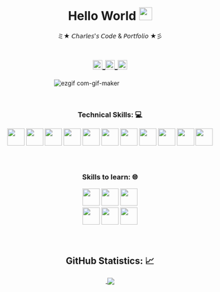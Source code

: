 <!-- Title -->
<h1 align="center">Hello World 
  <img src="https://raw.githubusercontent.com/iampavangandhi/iampavangandhi/master/gifs/Hi.gif" 
       width="30px">
  </h2></h1>


<!-- Quote -->
<p align="center">ミ★ 𝘊𝘩𝘢𝘳𝘭𝘦𝘴'𝘴 𝘊𝘰𝘥𝘦 & 𝘗𝘰𝘳𝘵𝘧𝘰𝘭𝘪𝘰 ★彡
  
  <!-- Social Network -->
<h1 align="center">
<a href="https://twitter.com/mrcwr21">
  <img align="center" 
       alt="Charles's Twitter" 
       width="22px" 
       src="https://nashvillefilmfestival.org/wp-content/uploads/2018/03/Twitter-Button.png" />
  </a>
  
<a href="https://www.linkedin.com/in/mrcwr2/">
  <img align="center" 
       alt="Linkedin" 
       width="22px" 
       src="https://user-images.githubusercontent.com/55005374/103146171-312a4c00-470b-11eb-8839-992580bb8206.png" />
  </a>

 
<a href="mailto:cwrjobs@gmail.com">
  <img align="center" 
       alt="Gmail" 
       width="22px" 
       src="https://user-images.githubusercontent.com/55005374/103146250-0d1b3a80-470c-11eb-8ead-a92232d45d6e.png" />
  </a>
</h1>




<!-- Background -->

<!-- I do add this "&nbsp;" because I can't center the GIFT, let me know if you know how do it -->
&nbsp;&nbsp;&nbsp;&nbsp;&nbsp;&nbsp;&nbsp;&nbsp;&nbsp;&nbsp;&nbsp;&nbsp;&nbsp;&nbsp;&nbsp;&nbsp;&nbsp;&nbsp;&nbsp;&nbsp;&nbsp;&nbsp;&nbsp;&nbsp;&nbsp;&nbsp;&nbsp;&nbsp;&nbsp;&nbsp;
![ezgif com-gif-maker](https://user-images.githubusercontent.com/40834093/152591038-7229e0fe-595e-4e10-8f0f-98d39d2fd8d1.gif)

&nbsp;

<!-- Technical Skills -->
<p><H3 align="center"><strong> Technical Skills: 💻 </strong></p>
  
  <code><img height="40" src="https://upload.wikimedia.org/wikipedia/commons/thumb/c/cf/New_Power_BI_Logo.svg/768px-New_Power_BI_Logo.svg.png"></code>
  <code><img height="40" src="https://aux.iconspalace.com/uploads/17705097992139781671.png"></code>
  <code><img height="40" src="https://www.clipartmax.com/png/full/118-1183902_0-microsoft-office-access-2007-level-1.png"></code>
  <code><img height="40" src="https://cdn.icon-icons.com/icons2/2699/PNG/512/python_vertical_logo_icon_168039.png"></code>
  <code><img height="40" src="https://user-images.githubusercontent.com/55005374/103146335-3d170d80-470d-11eb-9fce-ff775c77b96b.png"></code>
  <code><img height="40" src="https://res.cloudinary.com/practicaldev/image/fetch/s--gaI7Ff9D--/c_limit%2Cf_auto%2Cfl_progressive%2Cq_auto%2Cw_880/https://thepracticaldev.s3.amazonaws.com/i/6lu26u1oaysf8cdfiiux.png"></code>
  <code><img height="40" src="https://user-images.githubusercontent.com/55005374/103146218-b57ccf00-470b-11eb-8fcc-aa46cab9253f.png"></code>
  <code><img height="40" src="https://icons.iconarchive.com/icons/carlosjj/microsoft-office-2013/256/PowerPoint-icon.png"></code>
  <code><img height="40" src="https://technonguide.com/wp-content/uploads/2021/07/powerQueryLogo_PowerQuery.png"></code>
  <code><img height="40" src="https://cdn-icons-png.flaticon.com/512/919/919826.png"></code>
  <code><img height="40" src="https://analyticstraininghub.com/wp-content/uploads/2020/10/icon-tableau.png"></code>

  </p>
  
&nbsp;  


  <!-- Skills I have learned -->
<p><H3 align="center"><strong>Skills to learn: 🌐</strong></p>
  
  <code><img height="40" src="https://user-images.githubusercontent.com/40834093/152594683-59faa97c-bc66-4f88-a277-898249fa5215.PNG"></code>
  <code><img height="40" src="https://user-images.githubusercontent.com/40834093/152595342-4f839bf7-2481-4f7f-92cd-140234ba28a6.PNG"></code>
  <code><img height="40" src="https://user-images.githubusercontent.com/40834093/152596403-a560d9c7-8ab6-4eb2-8973-21901f0ae205.PNG"></code>  
  <code><img height="40" src="https://user-images.githubusercontent.com/40834093/152597036-b6818600-7d79-406b-a509-f370be130e25.PNG"></code> 
  <code><img height="40" src="https://user-images.githubusercontent.com/40834093/152597239-e7eca7b3-1821-4fb4-b811-6832a80b6580.PNG"></code>
  <code><img height="40" src="https://user-images.githubusercontent.com/40834093/152597524-5f15e178-e8af-428c-aaa9-5557c874a136.PNG"></code>
  
  </p>
&nbsp;

<!-- GitHub Stats -->
<H2 align="center"><strong>GitHub Statistics: 📈
  </strong>
</H2>
    <p align="center">
      <div align="center">
    </p>
    
<a href="https://github.com/Mrcwr2?tab=repositories">
  <img align="center" 
       
  
<a href="https://github.com/Mrcwr2">
  <img align="center"
       src="https://github-readme-stats.vercel.app/api?username=Mrcwr2&show_icons=true&hide=contribs,prs&cache_seconds=86400&theme=nord" />
</a>
